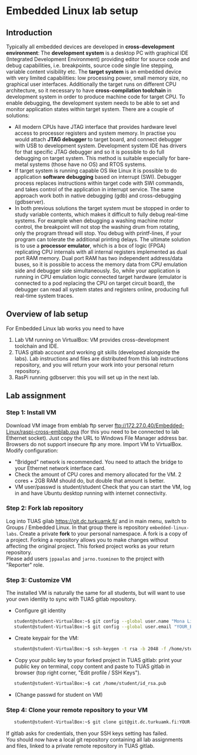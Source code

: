 # Embedded Linux lab setup

## Introduction

Typically all embedded devices are developed in <b>cross-development environment</b>: The <b>development system</b> is a desktop PC with graphical IDE (Integrated Development Environment) providing editor for source code and debug capabilities, i.e. breakpoints, source code single line stepping, variable content visibility etc. The <b>target system</b> is an embedded device with very limited capabilities: low processing power, small memory size, no graphical user interfaces. Additionally the target runs on different CPU architecture, so it necessary to have <b>cross-compilation toolchain</b> in development system in order to produce machine code for target CPU.
To enable debugging, the development system needs to be able to set and monitor application states within target system. There are a couple of solutions:
- All modern CPUs have JTAG interface that provides hardware level access to processor registers and system memory. In practise you would attach <b>JTAG debugger</b> to target board, and connect debugger with USB to development system. Development system IDE has drivers for that specific JTAG debugger and so it is possible to do full debugging on target system. This method is suitable especially for bare-metal systems (those have no OS) and RTOS systems. 
- If target system is running capable OS like Linux it is possible to do application <b>software debugging</b> based on interrupt (SWI). Debugger process replaces instructions within target code with SWI commands, and takes control of the application in interrupt service. The same approach work both in native debugging (gdb) and cross-debugging (gdbserver).
- In both previous solutions the target system must be stopped in order to study variable contents, which makes it difficult to fully debug real-time systems. For example when debugging a washing machine motor control, the breakpoint will not stop the washing drum from rotating, only the program thread will stop. You debug with printf-lines, if your program can tolerate the additional printing delays. The ultimate solution is to use a <b>processor emulator</b>, which is a box of logic (FPGA) replicating CPU internals with all internal registers implemented as dual port RAM memory. Dual port RAM has two independent address/data buses, so it is possible to access the memory data from CPU emulation side and debugger side simultaneously. So, while your application is running in CPU emulation logic connected target hardware (emulator is connected to a pod replacing the CPU on target circuit board), the debugger can read all system states and registers online, producing full real-time system traces.

## Overview of lab setup

For Embedded Linux lab works you need to have 
1. Lab VM running on VirtualBox: VM provides cross-development toolchain and IDE.
2. TUAS gitlab account and working git skills (developed alongside the labs). Lab instructions and files are distributed from this lab instructions repository, and you will return your work into your personal return repository.
3. RasPi running gdbserver: this you will set up in the next lab.

## Lab assignment

### Step 1: Install VM

Download VM image from emblab ftp server ftp://172.27.0.40/Embedded-Linux/raspi-cross-emblab.ova (for this you need to be connected to lab Ethernet socket). Just copy the URL to Windows File Manager address bar. Browsers do not support insecure ftp any more.
Import VM to VirtualBox.
Modify configuration:
- "Bridged" network is recommended. You need to attach the bridge to your Ethernet network interface card.
- Check the amount of CPU cores and memory allocated for the VM. 2 cores + 2GB RAM should do, but double that amount is better.
- VM user/passwd is student/student
Check that you can start the VM, log in and have Ubuntu desktop running with internet connectivity.

### Step 2: Fork lab repository

Log into TUAS gilab https://git.dc.turkuamk.fi/ and in main menu, switch to Groups / Embedded Linux. In that group there is repository `embedded-linux-labs`. Create a private <b>fork</b> to your personal namespace. A fork is a copy of a project. Forking a repository allows you to make changes without affecting the original project. This forked project works as your return repository.  
Please add users `jppaalas` and `jarno.tuominen` to the project with "Reporter" role.

### Step 3: Customize VM

The installed VM is naturally the same for all students, but will want to use your own identity to sync with TUAS gitlab repository. 
- Configure git identity
```bash
   student@student-VirtualBox:~$ git config --global user.name "Mona Lisa"
   student@student-VirtualBox:~$ git config --global user.email "YOUR_EMAIL"
```
- Create keypair for the VM:
```bash
   student@student-VirtualBox:~$ ssh-keygen -t rsa -b 2048 -f /home/student/id_rsa -q -N ""
```
- Copy your public key to your forked project in TUAS gitlab: print your public key on terminal, copy content and paste to TUAS gitlab in browser (top right corner, "Edit profile / SSH Keys").
```bash
   student@student-VirtualBox:~$ cat /home/student/id_rsa.pub
```
- (Change passwd for student on VM)

### Step 4: Clone your remote repository to your VM

```bash
   student@student-VirtualBox:~$ git clone git@git.dc.turkuamk.fi:YOUR-NAMESPACE/embedded-linux-labs.git
```
If gitlab asks for credentials, then your SSH keys setting has failed.  
You should now have a local git repository containing all lab assignments and files, linked to a private remote repository in TUAS gitlab. 
